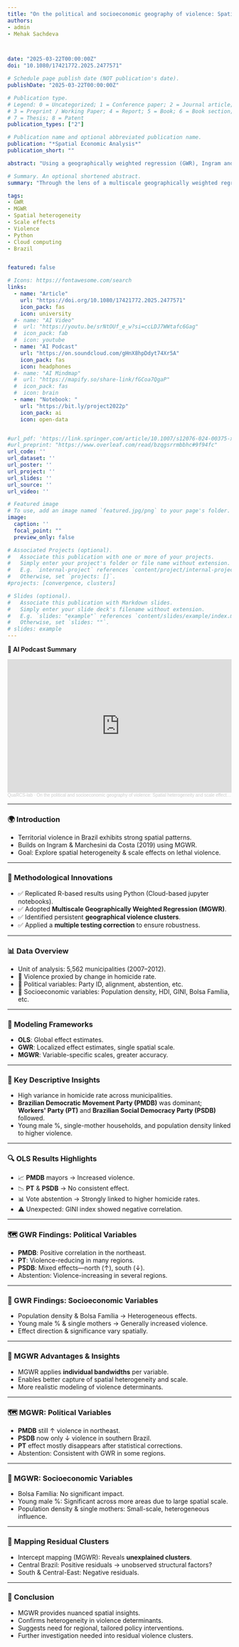 ```yaml
---
title: "On the political and socioeconomic geography of violence: Spatial heterogeneity and scale effects in Brazil"
authors:
- admin
- Mehak Sachdeva 



date: "2025-03-22T00:00:00Z"
doi: "10.1080/17421772.2025.2477571" 

# Schedule page publish date (NOT publication's date).
publishDate: "2025-03-22T00:00:00Z"

# Publication type.
# Legend: 0 = Uncategorized; 1 = Conference paper; 2 = Journal article;
# 3 = Preprint / Working Paper; 4 = Report; 5 = Book; 6 = Book section;
# 7 = Thesis; 8 = Patent
publication_types: ["2"]

# Publication name and optional abbreviated publication name.
publication: "*Spatial Economic Analysis*"
publication_short: ""

abstract: "Using a geographically weighted regression (GWR), Ingram and Marchesini da Costa (World Development, 2019) studied the territorially uneven effects of political and socioeconomic factors on violence in Brazil. This article builds on their work by confirming and extending their main findings using a cloud-based Python environment.  Through the lens of a multiscale geographically weighted regression (MGWR) and an updated inference framework, we assess the spatial scale at which political and socioeconomic factors affect violence. We also identify geographical clusters of violence that remain statistically significant, even after considering the effects of political and socioeconomic factors.  "

# Summary. An optional shortened abstract.
summary: "Through the lens of a multiscale geographically weighted regression (MGWR) and an updated inference framework, we assess the spatial scale at which political and socioeconomic factors affect violence."

tags:
- GWR
- MGWR
- Spatial heterogeneity
- Scale effects
- Violence
- Python
- Cloud computing
- Brazil


featured: false

# Icons: https://fontawesome.com/search
links:
  - name: "Article"
    url: "https://doi.org/10.1080/17421772.2025.2477571"
    icon_pack: fas
    icon: university
  #- name: "AI Video"
  #  url: "https://youtu.be/srNtOUf_e_w?si=ccLDJ7WWtafc6Gag"
  #  icon_pack: fab
  #  icon: youtube
  - name: "AI Podcast"
    url: "https://on.soundcloud.com/gHnX8hpDdyt74Xr5A"
    icon_pack: fas
    icon: headphones
  #- name: "AI Mindmap"
  #  url: "https://mapify.so/share-link/fGCoa7QgaP"
  #  icon_pack: fas
  #  icon: brain
  - name: "Notebook: "
    url: "https://bit.ly/project2022p"
    icon_pack: ai
    icon: open-data


#url_pdf: 'https://link.springer.com/article/10.1007/s12076-024-00375-x'
#url_preprint: "https://www.overleaf.com/read/bzqgsrrmbbhc#9f94fc"
url_code: ''
url_dataset: ''
url_poster: ''
url_project: ''
url_slides: ''
url_source: ''
url_video: ''

# Featured image
# To use, add an image named `featured.jpg/png` to your page's folder.
image:
  caption: ''
  focal_point: ""
  preview_only: false

# Associated Projects (optional).
#   Associate this publication with one or more of your projects.
#   Simply enter your project's folder or file name without extension.
#   E.g. `internal-project` references `content/project/internal-project/index.md`.
#   Otherwise, set `projects: []`.
#projects: [convergence, clusters]

# Slides (optional).
#   Associate this publication with Markdown slides.
#   Simply enter your slide deck's filename without extension.
#   E.g. `slides: "example"` references `content/slides/example/index.md`.
#   Otherwise, set `slides: ""`.
# slides: example
---
```


**🤖 AI Podcast Summary**

<iframe width="100%" height="300" scrolling="no" frameborder="no" allow="autoplay" src="https://w.soundcloud.com/player/?url=https%3A//api.soundcloud.com/tracks/2060947180&color=%23ff5500&auto_play=false&hide_related=false&show_comments=true&show_user=true&show_reposts=false&show_teaser=true&visual=true"></iframe><div style="font-size: 10px; color: #cccccc;line-break: anywhere;word-break: normal;overflow: hidden;white-space: nowrap;text-overflow: ellipsis; font-family: Interstate,Lucida Grande,Lucida Sans Unicode,Lucida Sans,Garuda,Verdana,Tahoma,sans-serif;font-weight: 100;"><a href="https://soundcloud.com/user-562952877" title="QuaRCS-lab" target="_blank" style="color: #cccccc; text-decoration: none;">QuaRCS-lab</a> · <a href="https://soundcloud.com/user-562952877/on-the-political-and-socioeconomic-geography-of-violence-spatial-heterogeneity-and-scale-effects-in-brazil" title="On the political and socioeconomic geography of violence: Spatial heterogeneity and scale effects in Brazil" target="_blank" style="color: #cccccc; text-decoration: none;">On the political and socioeconomic geography of violence: Spatial heterogeneity and scale effects in Brazil</a></div>

---

### 🌍 Introduction  
- Territorial violence in Brazil exhibits strong spatial patterns.  
- Builds on Ingram & Marchesini da Costa (2019) using MGWR.  
- Goal: Explore spatial heterogeneity & scale effects on lethal violence.  

---

### 🧪 Methodological Innovations  
- ✅ Replicated R-based results using Python (Cloud-based jupyter notebooks).  
- ✅ Adopted **Multiscale Geographically Weighted Regression (MGWR)**.  
- ✅ Identified persistent **geographical violence clusters**.  
- ✅ Applied a **multiple testing correction** to ensure robustness.  

---

### 📊 Data Overview  
- Unit of analysis: 5,562 municipalities (2007–2012).  
- 🔺 Violence proxied by change in homicide rate.  
- 🔸 Political variables: Party ID, alignment, abstention, etc.  
- 🔹 Socioeconomic variables: Population density, HDI, GINI, Bolsa Família, etc.  

---

### 🧭 Modeling Frameworks  
- **OLS**: Global effect estimates.  
- **GWR**: Localized effect estimates, single spatial scale.  
- **MGWR**: Variable-specific scales, greater accuracy.  

---

### 📌 Key Descriptive Insights  
- High variance in homicide rate across municipalities.  
- **Brazilian Democratic Movement Party (PMDB)** was dominant;  
  **Workers' Party (PT)** and **Brazilian Social Democracy Party (PSDB)** followed.  
- Young male %, single-mother households, and population density linked to higher violence.  

---

### 🔍 OLS Results Highlights  
- 📈 **PMDB** mayors → Increased violence.  
- 📉 **PT** & **PSDB** → No consistent effect.  
- 📊 Vote abstention → Strongly linked to higher homicide rates.  
- ⚠️ Unexpected: GINI index showed negative correlation.  

---

### 🗺️ GWR Findings: Political Variables  
- **PMDB**: Positive correlation in the northeast.  
- **PT**: Violence-reducing in many regions.  
- **PSDB**: Mixed effects—north (↑), south (↓).  
- Abstention: Violence-increasing in several regions.  

---

### 🧮 GWR Findings: Socioeconomic Variables  
- Population density & Bolsa Família → Heterogeneous effects.  
- Young male % & single mothers → Generally increased violence.  
- Effect direction & significance vary spatially.  

---

### 📐 MGWR Advantages & Insights  
- MGWR applies **individual bandwidths** per variable.  
- Enables better capture of spatial heterogeneity and scale.  
- More realistic modeling of violence determinants.  

---

### 🗺️ MGWR: Political Variables  
- **PMDB** still ↑ violence in northeast.  
- **PSDB** now only ↓ violence in southern Brazil.  
- **PT** effect mostly disappears after statistical corrections.  
- Abstention: Consistent with GWR in some regions.  

---

### 🌆 MGWR: Socioeconomic Variables  
- Bolsa Família: No significant impact.  
- Young male %: Significant across more areas due to large spatial scale.  
- Population density & single mothers: Small-scale, heterogeneous influence.  

---

### 📌 Mapping Residual Clusters  
- Intercept mapping (MGWR): Reveals **unexplained clusters**.  
- Central Brazil: Positive residuals → unobserved structural factors?  
- South & Central-East: Negative residuals.  

---

### 🧩 Conclusion  
- MGWR provides nuanced spatial insights.  
- Confirms heterogeneity in violence determinants.  
- Suggests need for regional, tailored policy interventions.  
- Further investigation needed into residual violence clusters.  





